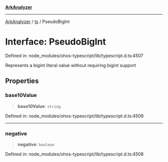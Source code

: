 [**ArkAnalyzer**](../../../../README.md)

***

[ArkAnalyzer](../../../../globals.md) / [ts](../README.md) / PseudoBigInt

# Interface: PseudoBigInt

Defined in: node\_modules/ohos-typescript/lib/typescript.d.ts:4507

Represents a bigint literal value without requiring bigint support

## Properties

### base10Value

> **base10Value**: `string`

Defined in: node\_modules/ohos-typescript/lib/typescript.d.ts:4509

***

### negative

> **negative**: `boolean`

Defined in: node\_modules/ohos-typescript/lib/typescript.d.ts:4508
